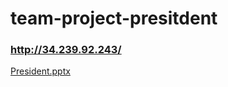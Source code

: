 # team-project-presitdent

### http://34.239.92.243/

[President.pptx](https://github.com/JongDo737/team-project-presitdent/files/9147219/President.pptx)


